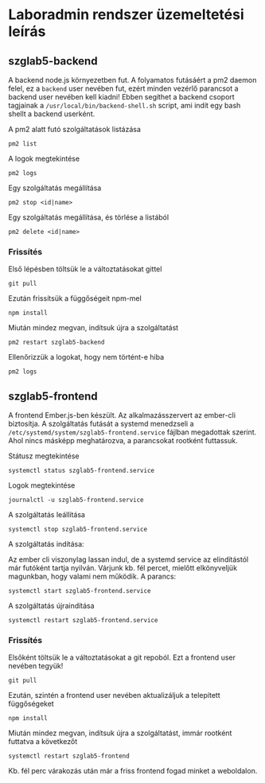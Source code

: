 # Laboradmin rendszer üzemeltetési leírás
## szglab5-backend
A backend node.js környezetben fut. A folyamatos futásáért a pm2 daemon felel, ez a `backend` user nevében fut, ezért minden vezérlő parancsot a backend user nevében kell kiadni! Ebben segíthet a backend csoport tagjainak a `/usr/local/bin/backend-shell.sh` script, ami indít egy bash shellt a backend userként.

A pm2 alatt futó szolgáltatások listázása
```
pm2 list
```

A logok megtekintése
```
pm2 logs
```

Egy szolgáltatás megállítása
```
pm2 stop <id|name>
```

Egy szolgáltatás megállítása, és törlése a listából
```
pm2 delete <id|name>
```

### Frissítés
Első lépésben töltsük le a változtatásokat gittel
```
git pull
```

Ezután frissítsük a függőségeit npm-mel
```
npm install
```

Miután mindez megvan, indítsuk újra a szolgáltatást
```
pm2 restart szglab5-backend
```

Ellenőrizzük a logokat, hogy nem történt-e hiba
```
pm2 logs
```

## szglab5-frontend
A frontend Ember.js-ben készült. Az alkalmazásszervert az ember-cli biztosítja. A szolgáltatás futását a systemd menedzseli a `/etc/systemd/system/szglab5-frontend.service` fájlban megadottak szerint. Ahol nincs másképp meghatározva, a parancsokat rootként futtassuk.

Státusz megtekintése
```
systemctl status szglab5-frontend.service
```

Logok megtekintése
```
journalctl -u szglab5-frontend.service
```

A szolgáltatás leállítása
```
systemctl stop szglab5-frontend.service
```

A szolgáltatás indítása:

Az ember cli viszonylag lassan indul, de a systemd service az elindítástól már futóként tartja nyilván. Várjunk kb. fél percet, mielőtt elkönyveljük magunkban, hogy valami nem működik. A parancs:
```
systemctl start szglab5-frontend.service
```

A szolgáltatás újraindítása
```
systemctl restart szglab5-frontend.service
```

### Frissítés
Elsőként töltsük le a változtatásokat a git repoból. Ezt a frontend user nevében tegyük!
```
git pull
```

Ezután, szintén a frontend user nevében aktualizáljuk a telepített függőségeket
```
npm install
```

Miután mindez megvan, indítsuk újra a szolgáltatást, immár rootként futtatva a következőt
```
systemctl restart szglab5-frontend
```
Kb. fél perc várakozás után már a friss frontend fogad minket a weboldalon.